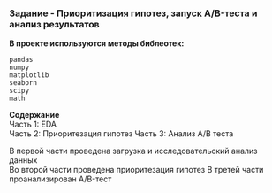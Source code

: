### Задание - Приоритизация гипотез, запуск A/B-теста и анализ результатов

**В проекте используются методы библеотек:**  
```
pandas
numpy
matplotlib
seaborn
scipy
math
```

**Содержание**  
Часть 1: EDA  
Часть 2: Приоритезация гипотез
Часть 3: Анализ А/В теста

В первой части проведена загрузка и исследовательский анализ данных   
Во второй части проведена приоритезация гипотез
В третей части проанализирован А/B-тест
